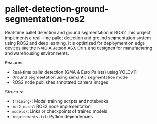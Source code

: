 # pallet-detection-ground-segmentation-ros2
Real-time pallet detection and ground segmentation in ROS2
This project implements a real-time pallet detection and ground segmentation system using ROS2 and deep learning. It is optimized for deployment on edge devices like the NVIDIA Jetson AGX Orin, and designed for manufacturing and warehousing environments.

Features:
- Real-time pallet detection (GMA & Euro Pallets) using YOLOv11
- Ground segmentation using semantic segmentation model
- ROS2 node publishes annotated camera images

Structure
- `training/`: Model training scripts and notebooks
- `ros2_node/`: ROS2 node implementation
- `models/`: Links or checkpoints of trained models
- `requirements.txt`: Python dependencies

